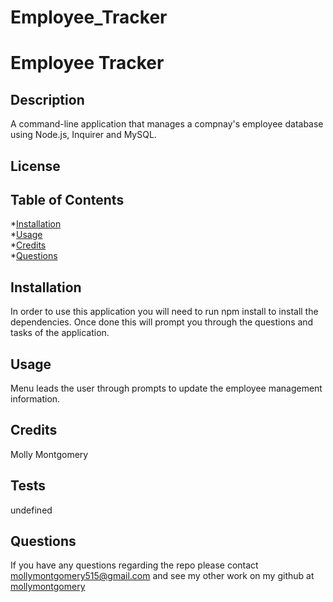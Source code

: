 # Employee_Tracker
# Employee Tracker

  ## Description
  A command-line application that manages a compnay's employee database using Node.js, Inquirer and MySQL. 

  ## License


  ## Table of Contents
  
  *[Installation](#installation)<br>
  *[Usage](#usage)<br>
  *[Credits](#contributions)<br>
  *[Questions](#questions)


  ## Installation
  In order to use this application you will need to run npm install to install the dependencies. Once done this will prompt you through the questions and tasks of the application.

  ## Usage
  Menu leads the user through prompts to update the employee management information.

  ## Credits
  Molly Montgomery

  ## Tests
  undefined

  ## Questions
  If you have any questions regarding the repo please contact mollymontgomery515@gmail.com and see my other work on my github at [mollymontgomery](https://www.github.com/mollymontgomery) 
